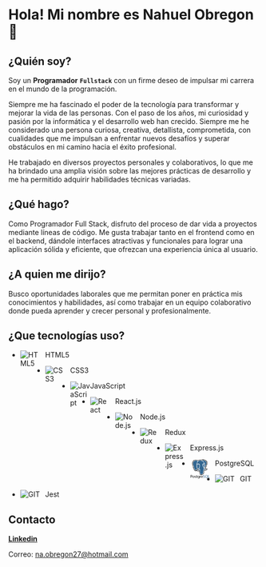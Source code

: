 # **Hola!**  Mi nombre es Nahuel Obregon 👋

## **¿Quién soy?**

Soy un **Programador** **`Fullstack`** con un firme deseo de impulsar mi carrera en el mundo de la programación.

Siempre me ha fascinado el poder de la tecnología para transformar y mejorar la vida de las personas. Con el paso de los años, mi curiosidad y pasión por la informática y el desarrollo web han crecido. Siempre me he considerado una persona curiosa, creativa, detallista, comprometida, con cualidades que me impulsan a enfrentar nuevos desafíos y superar obstáculos en mi camino hacia el éxito profesional.
  
He trabajado en diversos proyectos personales y colaborativos, lo que me ha brindado una amplia visión sobre las mejores prácticas de desarrollo y me ha permitido adquirir habilidades técnicas variadas.


## **¿Qué hago?**

Como Programador Full Stack, disfruto del proceso de dar vida a proyectos mediante líneas de código. Me gusta trabajar tanto en el frontend  como en el backend, dándole interfaces atractivas y funcionales para lograr una aplicación sólida y eficiente, que ofrezcan una experiencia única al usuario.

## **¿A quien me dirijo?**

Busco oportunidades laborales que me permitan poner en práctica mis conocimientos y habilidades, así como trabajar en un equipo colaborativo donde pueda aprender y crecer personal y profesionalmente.

## **¿Que tecnologías uso?**

- HTML5 <img align="left" alt="HTML5" width="40px" src="https://cdn.jsdelivr.net/gh/devicons/devicon/icons/html5/html5-original.svg" style="padding-right:10px;" />

- <img align="left" alt="CSS3" width="40px" src="https://cdn.jsdelivr.net/gh/devicons/devicon/icons/css3/css3-original.svg" style="padding-right:10px;" />   CSS3
  
- <img align="left" alt="JavaScript" width="40px" src="https://cdn.jsdelivr.net/gh/devicons/devicon/icons/javascript/javascript-original.svg" />   JavaScript
  
- <img align="left" alt="React" width="40px" src="https://cdn.jsdelivr.net/gh/devicons/devicon/icons/react/react-original.svg" style="padding-right:10px;" />   React.js
  
- <img align="left" alt="Node.js" width="40px" src="https://cdn.jsdelivr.net/gh/devicons/devicon/icons/nodejs/nodejs-original.svg" style="padding-right:10px;" />   Node.js

- <img align="left" alt="Redux" width="40px" src="https://d33wubrfki0l68.cloudfront.net/0834d0215db51e91525a25acf97433051f280f2f/c30f5/img/redux.svg" style="padding-right:10px;" /> Redux
  
- <img align="left" alt="Express.js" width="40px" src="https://w7.pngwing.com/pngs/925/447/png-transparent-express-js-node-js-javascript-mongodb-node-js-text-trademark-logo.png" style="padding-right:10px;" /> Express.js
  
- <img align="left" alt="PostgreSQL" width="40px" src="https://raw.githubusercontent.com/devicons/devicon/master/icons/postgresql/postgresql-original-wordmark.svg" style="padding-right:10px;" />   PostgreSQL
  
- <img align="left" alt="GIT" width="40px" src="https://www.vectorlogo.zone/logos/git-scm/git-scm-icon.svg" style="padding-right:10px;" />   GIT

- <img align="left" alt="GIT" width="40px" src="https://www.vectorlogo.zone/logos/jestjsio/jestjsio-icon.svg" style="padding-right:10px;" />   Jest


## **Contacto**

[**Linkedin**](https://www.linkedin.com/in/nahuel-obregon-3b458a268/)

Correo: na.obregon27@hotmail.com
  
<!--
**naobregon27/naobregon27** is a ✨ _special_ ✨ repository because its `README.md` (this file) appears on your GitHub profile.

Here are some ideas to get you started:

- 🔭 I’m currently working on ...
- 🌱 I’m currently learning ...
- 👯 I’m looking to collaborate on ...
- 🤔 I’m looking for help with ...
- 💬 Ask me about ...
- 📫 How to reach me: ...
- 😄 Pronouns: ...
- ⚡ Fun fact: ...
-->
